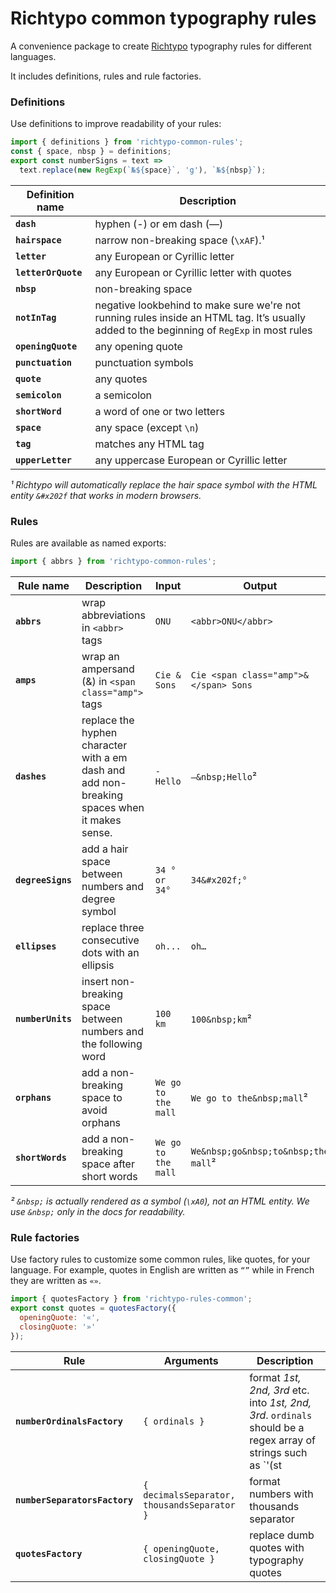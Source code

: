 # Richtypo common typography rules

A convenience package to create [Richtypo](https://github.com/sapegin/richtypo.js) typography rules for different languages.

It includes definitions, rules and rule factories.

### Definitions

Use definitions to improve readability of your rules:

```js
import { definitions } from 'richtypo-common-rules';
const { space, nbsp } = definitions;
export const numberSigns = text =>
  text.replace(new RegExp(`№${space}`, 'g'), `№${nbsp}`);
```

| Definition name | Description |
| --- | --- |
| **`dash`** | hyphen (-) or em dash (—) |
| **`hairspace`** | narrow non-breaking space (`\xAF`).¹ |
| **`letter`** | any European or Cyrillic letter |
| **`letterOrQuote`** | any European or Cyrillic letter with quotes |
| **`nbsp`** | non-breaking space |
| **`notInTag`** | negative lookbehind to make sure we're not running rules inside an HTML tag. It’s usually added to the beginning of `RegExp` in most rules |
| **`openingQuote`** | any opening quote |
| **`punctuation`** | punctuation symbols |
| **`quote`** | any quotes |
| **`semicolon`** | a semicolon |
| **`shortWord`** | a word of one or two letters |
| **`space`** | any space (except `\n`) |
| **`tag`** | matches any HTML tag |
| **`upperLetter`** | any uppercase European or Cyrillic letter |

_¹ Richtypo will automatically replace the hair space symbol with the HTML entity `&#x202f` that works in modern browsers._

### Rules

Rules are available as named exports:

```js
import { abbrs } from 'richtypo-common-rules';
```

| Rule name | Description | Input | Output |
| --- | --- | --- | --- |
| **`abbrs`** | wrap abbreviations in `<abbr>` tags | `ONU` | `<abbr>ONU</abbr>` |
| **`amps`** | wrap an ampersand (&) in `<span class="amp">` tags | `Cie & Sons` | `Cie <span class="amp">&</span> Sons` |
| **`dashes`** | replace the hyphen character with a em dash and add non-breaking spaces when it makes sense. | `- Hello` | `—&nbsp;Hello`² |
| **`degreeSigns`** | add a hair space between numbers and degree symbol | `34 ° or 34°` | `34&#x202f;°` |
| **`ellipses`** | replace three consecutive dots with an ellipsis | `oh...` | `oh…` |
| **`numberUnits`** | insert non-breaking space between numbers and the following word | `100 km` | `100&nbsp;km`² |
| **`orphans`** | add a non-breaking space to avoid orphans | `We go to the mall` | `We go to the&nbsp;mall`² |
| **`shortWords`** | add a non-breaking space after short words | `We go to the mall` | `We&nbsp;go&nbsp;to&nbsp;the mall`² |

_² `&nbsp;` is actually rendered as a symbol (`\xA0`), not an HTML entity. We use `&nbsp;` only in the docs for readability._

### Rule factories

Use factory rules to customize some common rules, like quotes, for your language. For example, quotes in English are written as `“”` while in French they are written as `«»`.

```js
import { quotesFactory } from 'richtypo-rules-common';
export const quotes = quotesFactory({
  openingQuote: '«',
  closingQuote: '»'
});
```

| Rule | Arguments | Description |
| --- | --- | --- |
| **`numberOrdinalsFactory`** | `{ ordinals }` | format _1st, 2nd, 3rd_ etc. into _1st, 2nd, 3rd_. `ordinals` should be a regex array of strings such as `'(st|nd|rd|th)'`. |
| **`numberSeparatorsFactory`** | `{ decimalsSeparator, thousandsSeparator }` | format numbers with thousands separator |
| **`quotesFactory`** | `{ openingQuote, closingQuote }` | replace dumb quotes with typography quotes |
